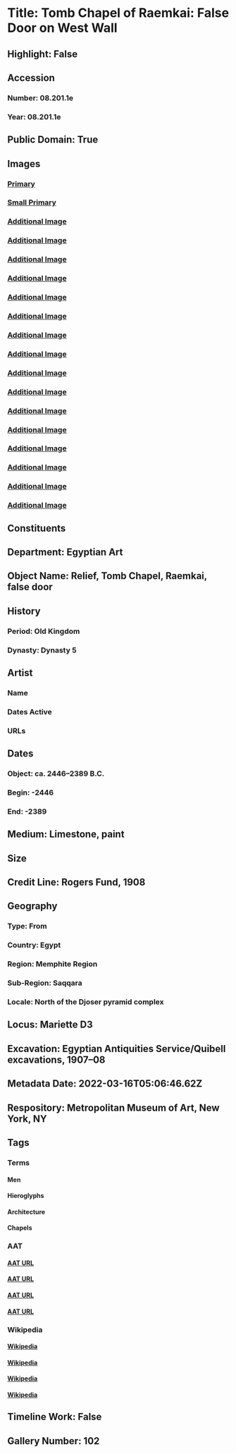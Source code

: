 # Title: Tomb Chapel of Raemkai: False Door on West Wall
## Highlight: False
## Accession
### Number: 08.201.1e
### Year: 08.201.1e
## Public Domain: True
## Images
### [Primary](https://images.metmuseum.org/CRDImages/eg/original/EG548.jpg)
### [Small Primary](https://images.metmuseum.org/CRDImages/eg/web-large/EG548.jpg)
### [Additional Image](https://images.metmuseum.org/CRDImages/eg/original/EG558.jpg)
### [Additional Image](https://images.metmuseum.org/CRDImages/eg/original/EG549.jpg)
### [Additional Image](https://images.metmuseum.org/CRDImages/eg/original/EG550.jpg)
### [Additional Image](https://images.metmuseum.org/CRDImages/eg/original/EG551.jpg)
### [Additional Image](https://images.metmuseum.org/CRDImages/eg/original/EG554.jpg)
### [Additional Image](https://images.metmuseum.org/CRDImages/eg/original/EG552.jpg)
### [Additional Image](https://images.metmuseum.org/CRDImages/eg/original/EG555.jpg)
### [Additional Image](https://images.metmuseum.org/CRDImages/eg/original/EG556.jpg)
### [Additional Image](https://images.metmuseum.org/CRDImages/eg/original/EG559.jpg)
### [Additional Image](https://images.metmuseum.org/CRDImages/eg/original/EG562.jpg)
### [Additional Image](https://images.metmuseum.org/CRDImages/eg/original/08.201.1-plan.jpg)
### [Additional Image](https://images.metmuseum.org/CRDImages/eg/original/EG563.jpg)
### [Additional Image](https://images.metmuseum.org/CRDImages/eg/original/EG561.jpg)
### [Additional Image](https://images.metmuseum.org/CRDImages/eg/original/EG557.jpg)
### [Additional Image](https://images.metmuseum.org/CRDImages/eg/original/EG560.jpg)
### [Additional Image](https://images.metmuseum.org/CRDImages/eg/original/EG564.jpg)
## Constituents
## Department: Egyptian Art
## Object Name: Relief, Tomb Chapel, Raemkai, false door
## History
### Period: Old Kingdom
### Dynasty: Dynasty 5
## Artist
### Name
### Dates Active
### URLs
## Dates
### Object: ca. 2446–2389 B.C.
### Begin: -2446
### End: -2389
## Medium: Limestone, paint
## Size
## Credit Line: Rogers Fund, 1908
## Geography
### Type: From
### Country: Egypt
### Region: Memphite Region
### Sub-Region: Saqqara
### Locale: North of the Djoser pyramid complex
## Locus: Mariette D3
## Excavation: Egyptian Antiquities Service/Quibell excavations, 1907–08
## Metadata Date: 2022-03-16T05:06:46.62Z
## Respository: Metropolitan Museum of Art, New York, NY
## Tags
### Terms
#### Men
#### Hieroglyphs
#### Architecture
#### Chapels
### AAT
#### [AAT URL](http://vocab.getty.edu/page/aat/300025928)
#### [AAT URL](http://vocab.getty.edu/page/aat/300028721)
#### [AAT URL](http://vocab.getty.edu/page/aat/300263552)
#### [AAT URL](http://vocab.getty.edu/page/aat/300004590)
### Wikipedia
#### [Wikipedia]()
#### [Wikipedia]()
#### [Wikipedia]()
#### [Wikipedia]()
## Timeline Work: False
## Gallery Number: 102